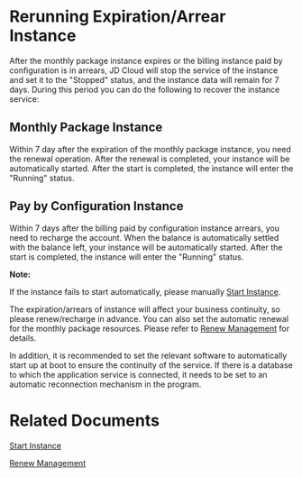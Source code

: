 # Rerunning Expiration/Arrear Instance


After the monthly package instance expires or the billing instance paid by configuration is in arrears, JD Cloud will stop the service of the instance and set it to the "Stopped" status, and the instance data will remain for 7 days. During this period you can do the following to recover the instance service:

## Monthly Package Instance

Within 7 day after the expiration of the monthly package instance, you need the renewal operation. After the renewal is completed, your instance will be automatically started. After the start is completed, the instance will enter the "Running" status.

## Pay by Configuration Instance

Within 7 days after the billing paid by configuration instance arrears, you need to recharge the account. When the balance is automatically settled with the balance left, your instance will be automatically started. After the start is completed, the instance will enter the "Running" status.

**Note:**

If the instance fails to start automatically, please manually [Start Instance](Start-Instance.md).

The expiration/arrears of instance will affect your business continuity, so please renew/recharge in advance. You can also set the automatic renewal for the monthly package resources. Please refer to [Renew Management](http://docs.jdcloud.com/cn/online-buying/renew-management) for details.

In addition, it is recommended to set the relevant software to automatically start up at boot to ensure the continuity of the service. If there is a database to which the application service is connected, it needs to be set to an automatic reconnection mechanism in the program.

# Related Documents

[Start Instance](Start-Instance.md)

[Renew Management](http://docs.jdcloud.com/cn/online-buying/renew-management)